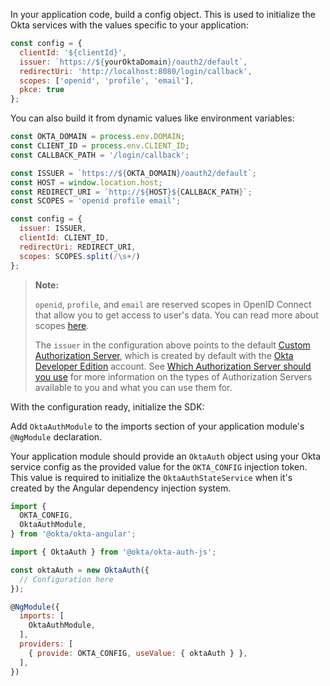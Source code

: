 
In your application code, build a config object. This is used to initialize the Okta services with the values specific to your application:

```javascript
const config = {
  clientId: '${clientId}',
  issuer: `https://${yourOktaDomain}/oauth2/default`,
  redirectUri: 'http://localhost:8080/login/callback',
  scopes: ['openid', 'profile', 'email'],
  pkce: true
};
```

You can also build it from dynamic values like environment variables:

```javascript
const OKTA_DOMAIN = process.env.DOMAIN;
const CLIENT_ID = process.env.CLIENT_ID;
const CALLBACK_PATH = '/login/callback';

const ISSUER = `https://${OKTA_DOMAIN}/oauth2/default`;
const HOST = window.location.host;
const REDIRECT_URI = `http://${HOST}${CALLBACK_PATH}`;
const SCOPES = 'openid profile email';

const config = {
  issuer: ISSUER,
  clientId: CLIENT_ID,
  redirectUri: REDIRECT_URI,
  scopes: SCOPES.split(/\s+/)
};
```

> **Note:**
>
> `openid`, `profile`, and `email` are reserved scopes in OpenID Connect that allow you to get access to user's data. You can read more about scopes [here](/docs/reference/api/oidc/#scopes).
>
> The `issuer` in the configuration above points to the default [Custom Authorization Server](/docs/concepts/auth-servers/#custom-authorization-server),
which is created by default with the [Okta Developer Edition](https://developer.okta.com/signup/) account.
See [Which Authorization Server should you use](/docs/concepts/auth-servers/#which-authorization-server-should-you-use) for more information on the types of Authorization Servers available to you and what you can use them for.

With the configuration ready, initialize the SDK:

Add `OktaAuthModule` to the imports section of your application module's `@NgModule` declaration.

Your application module should provide an `OktaAuth` object using your Okta service config as the provided value for the `OKTA_CONFIG` injection token. This value is required to initialize the `OktaAuthStateService` when it's created by the Angular dependency injection system. 


```javascript
import {
  OKTA_CONFIG,
  OktaAuthModule,
} from '@okta/okta-angular';

import { OktaAuth } from '@okta/okta-auth-js';

const oktaAuth = new OktaAuth({
  // Configuration here
});

@NgModule({
  imports: [
    OktaAuthModule,
  ],
  providers: [
    { provide: OKTA_CONFIG, useValue: { oktaAuth } },
  ],
})


```
